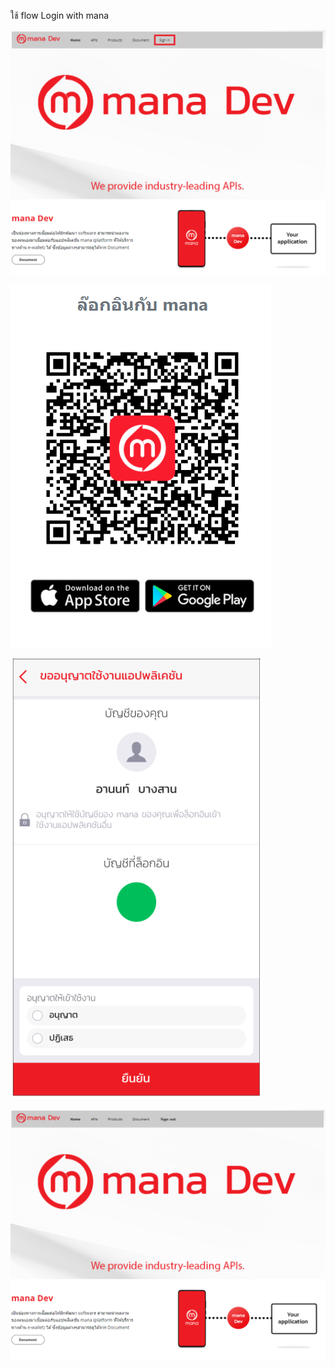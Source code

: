 ใช้ flow Login with mana

![a](../img/Quickstarts/slm1.PNG)

![a](../img/Quickstarts/slm2.PNG)

![a](../img/Quickstarts/slm3.PNG)

![a](../img/Quickstarts/slm4.PNG)